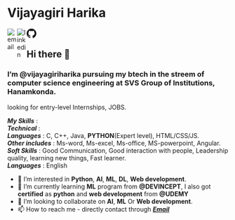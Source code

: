 # Vijayagiri Harika


[<img align="left" alt="email" width="22px" src="https://cdn.jsdelivr.net/npm/simple-icons@v3/icons/mail-dot-ru.svg"/>](mailto:vijayagiriharika7386@gmail.com) 
[<img align="left" alt="linkedin" width="22px" src="https://cdn.jsdelivr.net/npm/simple-icons@v3/icons/linkedin.svg"/>](https://www.linkedin.com/in/vijayagiri-harika-1425a8201) 

[<img align="left" alt="GitHub" width="22px" src="https://raw.githubusercontent.com/github/explore/78df643247d429f6cc873026c0622819ad797942/topics/github/github.png" />](https://github.com/vijayagiriharika)
<br/>
## Hi there 👋
### I’m @vijayagiriharika pursuing my btech in the streem of computer science engineering at SVS Group of Institutions, Hanamkonda. 
looking for entry-level Internships, JOBS.    

***My Skills*** :  
     ***Technical*** :  
       ***Languages*** : C, C++, Java, **PYTHON**(Expert level), HTML/CSS/JS.  
       ***Other includes*** : Ms-word, Ms-excel, Ms-office, MS-powerpoint, Angular.  
     ***Soft Skills*** : Good Communication, Good interaction with people, Leadership quality, learning new things, Fast learner.  
     ***Languages*** : English  
    
- 👀 I’m interested in **Python**, **AI**, **ML**, **DL**, **Web development**. 
- 🌱 I’m currently learning **ML** program from **@DEVINCEPT**, I also got **certified** as **python** and **web development** from **@UDEMY**
- 💞️ I’m looking to collaborate on **AI**, **ML** Or **Web development**. 
- 📫 How to reach me - directly contact through [***Email***](mailto:vijayagiriharika56828@gmail.com) 




